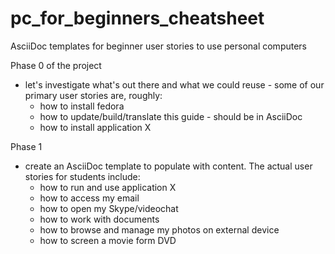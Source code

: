 # pc_for_beginners_cheatsheet
AsciiDoc templates for beginner user stories to use personal computers

Phase 0 of the project

 * let's investigate what's out there and what we could reuse - some of our primary user stories are, roughly:
   * how to install fedora
   * how to update/build/translate this guide - should be in AsciiDoc
   * how to install application X

Phase 1
 
  * create an AsciiDoc template to populate with content. The actual user stories for students include:
    * how to run and use application X
    * how to access my email
    * how to open my Skype/videochat
    * how to work with documents
    * how to browse and manage my photos on external device
    * how to screen a movie form DVD
